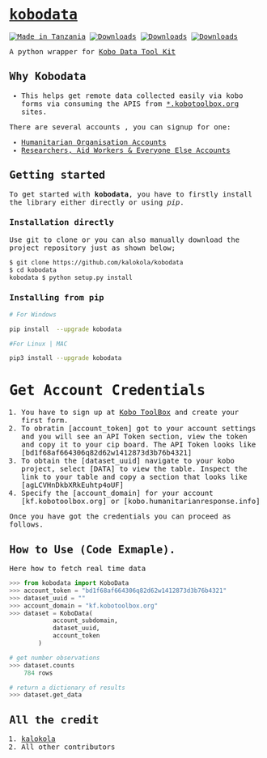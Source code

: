 <samp>

# [kobodata](https://pypi.org/project/kobodata/)

[![Made in Tanzania](https://img.shields.io/badge/made%20in-tanzania-008751.svg?style=flat-square)](https://github.com/Tanzania-Developers-Community/made-in-tanzania)
[![Downloads](https://pepy.tech/badge/kobodata)](https://pepy.tech/project/kobodata)
[![Downloads](https://pepy.tech/badge/kobodata/month)](https://pepy.tech/project/kobodata)
[![Downloads](https://pepy.tech/badge/kobodata/week)](https://pepy.tech/project/kobodata)

A python wrapper for [Kobo Data Tool Kit](https://www.kobotoolbox.org/)

## Why Kobodata

- This helps get remote data collected easily via kobo forms via consuming the APIS from [*.kobotoolbox.org](https://www.kobotoolbox.org/) sites.

There are several accounts , you can signup for one:

- [Humanitarian Organisation Accounts](https://kobo.humanitarianresponse.info/)
- [Researchers, Aid Workers & Everyone Else Accounts](https://kf.kobotoolbox.org/)

## Getting started

To get started with **kobodata**, you have to firstly install the library either directly or using *pip*.

### Installation directly

Use git to clone or you can also manually download the project repository just as shown below;

```bash
$ git clone https://github.com/kalokola/kobodata
$ cd kobodata
kobodata $ python setup.py install 
```

### Installing from pip

```bash
# For Windows 

pip install  --upgrade kobodata

#For Linux | MAC 

pip3 install --upgrade kobodata
```

# Get Account Credentials
1. You have to sign up at [Kobo ToolBox](https://www.kobotoolbox.org/) and create your first form. 
2. To obratin [account_token] got to your account settings and you will see an API Token section, view the token and copy it to your cip board. The API Token looks like [bd1f68af664306q82d62w1412873d3b76b4321]
3. To obtain the [dataset_uuid] navigate to your kobo project, select [DATA] to view the table. Inspect the link to your table and copy a section that looks like [agLCVHnDkbXRkEuhtp4oUF]
4. Specify the [account_domain] for your account [kf.kobotoolbox.org] or [kobo.humanitarianresponse.info]

Once you have got the credentials you can proceed as follows. 

## How to Use (Code Exmaple).

Here how to fetch real time data

```python
>>> from kobodata import KoboData 
>>> account_token = "bd1f68af664306q82d62w1412873d3b76b4321"
>>> dataset_uuid = ""
>>> account_domain = "kf.kobotoolbox.org"
>>> dataset = KoboData(
            account_subdomain,
            dataset_uuid,
            account_token     
        )

# get number observations
>>> dataset.counts
    784 rows

# return a dictionary of results
>>> dataset.get_data
```

## All the credit

1. [kalokola](https://github.com/kalokola)
2. All other contributors
</samp>
